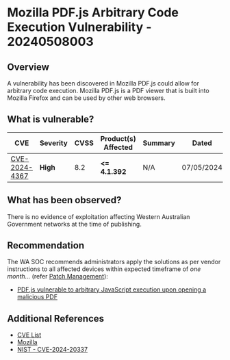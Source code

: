 # Mozilla PDF.js Arbitrary Code Execution Vulnerability - 20240508003

## Overview

A vulnerability has been discovered in Mozilla PDF.js could allow for arbitrary code execution. Mozilla PDF.js is a PDF viewer that is built into Mozilla Firefox and can be used by other web browsers.

## What is vulnerable?

| CVE                                                                           | Severity | CVSS | Product(s) Affected | Summary | Dated      |
| ----------------------------------------------------------------------------- | -------- | ---- | ------------------- | ------- | ---------- |
| [CVE-2024-4367](https://cve.mitre.org/cgi-bin/cvename.cgi?name=CVE-2024-4367) | **High** | 8.2  | **\<= 4.1.392**     | N/A     | 07/05/2024 |

## What has been observed?

There is no evidence of exploitation affecting Western Australian Government networks at the time of publishing.

## Recommendation

The WA SOC recommends administrators apply the solutions as per vendor instructions to all affected devices within expected timeframe of *one month...* (refer [Patch Management](../guidelines/patch-management.md)):

- [PDF.js vulnerable to arbitrary JavaScript execution upon opening a malicious PDF](https://github.com/advisories/GHSA-wgrm-67xf-hhpq)

## Additional References

- [CVE List](https://cve.mitre.org/cgi-bin/cvename.cgi?name=CVE-2024-4367)
- [Mozilla](https://github.com/advisories/GHSA-wgrm-67xf-hhpq)
- [NIST - CVE-2024-20337](https://nvd.nist.gov/vuln/detail/CVE-2024-20337)
